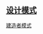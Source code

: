 ## [设计模式](http://www.runoob.com/design-pattern/design-pattern-intro.html)

[建造者模式](https://www.cnblogs.com/lang5230/p/5322290.html)